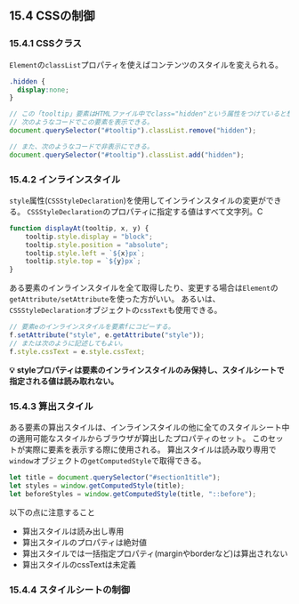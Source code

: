 ## 15.4 CSSの制御
### 15.4.1 CSSクラス
`Element`の`classList`プロパティを使えばコンテンツのスタイルを変えられる。
```css
.hidden {
  display:none;
}
```
```javascript
// この「tooltip」要素はHTMLファイル中でclass="hidden"という属性をつけていると想定。
// 次のようなコードでこの要素を表示できる。
document.querySelector("#tooltip").classList.remove("hidden");

// また、次のようなコードで非表示にできる。
document.querySelector("#tooltip").classList.add("hidden");
```
### 15.4.2 インラインスタイル
`style`属性(`CSSStyleDeclaration`)を使用してインラインスタイルの変更ができる。
`CSSStyleDeclaration`のプロパティに指定する値はすべて文字列。C
```javascript
function displayAt(tooltip, x, y) {
    tooltip.style.display = "block";
    tooltip.style.position = "absolute";
    tooltip.style.left = `${x}px`;
    tooltip.style.top = `${y}px`;
}
```
ある要素のインラインスタイルを全て取得したり、変更する場合は`Element`の`getAttribute/setAttribute`を使った方がいい。
あるいは、`CSSStyleDeclaration`オブジェクトの`cssText`も使用できる。
```javascript
// 要素eのインラインスタイルを要素fにコピーする。
f.setAttribute("style", e.getAttribute("style"));
// または次のように記述してもよい。
f.style.cssText = e.style.cssText;
```
**💡** **styleプロパティは要素のインラインスタイルのみ保持し、スタイルシートで指定される値は読み取れない。**

### 15.4.3 算出スタイル
ある要素の算出スタイルは、インラインスタイルの他に全てのスタイルシート中の適用可能なスタイルからブラウザが算出したプロパティのセット。
このセットが実際に要素を表示する際に使用される。
算出スタイルは読み取り専用で`window`オブジェクトの`getComputedStyle`で取得できる。
```javascript
let title = document.querySelector("#section1title");
let styles = window.getComputedStyle(title);
let beforeStyles = window.getComputedStyle(title, "::before");
```
以下の点に注意すること
- 算出スタイルは読み出し専用
- 算出スタイルのプロパティは絶対値
- 算出スタイルでは一括指定プロパティ(marginやborderなど)は算出されない
- 算出スタイルのcssTextは未定義

### 15.4.4 スタイルシートの制御
